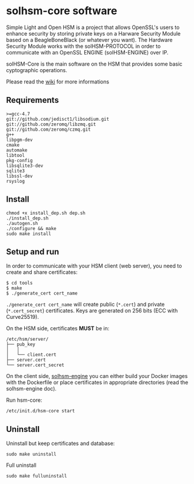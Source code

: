 solhsm-core software
=====================

Simple Light and Open HSM is a project that allows OpenSSL's users to enhance
security by storing private keys on a Harware Security Module based on a
BeagleBoneBlack (or whatever you want). The Hardware Security Module
works with the solHSM-PROTOCOL in order to communicate with an
OpenSSL ENGINE (solHSM-ENGINE) over IP.

solHSM-Core is the main software on the HSM that provides some basic
cyptographic operations.

Please read the [wiki](https://github.com/jjungo/solhsm-core/wiki) for more informations

Requirements
-----------
    >=gcc-4.7
    git://github.com/jedisct1/libsodium.git
    git://github.com/zeromq/libzmq.git
    git://github.com/zeromq/czmq.git
    g++
    libpgm-dev
    cmake
    automake
    libtool
    pkg-config
    libsqlite3-dev
    sqlite3
    libssl-dev
    rsyslog

Install
----------
	chmod +x install_dep.sh dep.sh
    ./install_dep.sh
    ./autogen.sh
    ./configure && make
    sudo make install

Setup and run
----------

In order to communicate with your HSM client (web server), you need to create
and share certificates:

    $ cd tools
    $ make
    $ ./generate_cert cert_name

`./generate_cert cert_name` will create public (`*.cert`) and private
(`*.cert_secret`) certificates.
Keys are generated on 256 bits (ECC with Curve25519).

On the HSM side, certificates **MUST** be in:

    /etc/hsm/server/
    ├── pub_key
    │	│
    │	└── client.cert
    ├── server.cert
    └── server.cert_secret

On the client side, [solhsm-engine](https://github.com/jjungo/solhsm-engine)
you can either build your Docker images with the Dockerfile or place certificates
in appropriate directories (read the solhsm-engine doc).

Run hsm-core:

    /etc/init.d/hsm-core start

Uninstall
---------
Uninstall but keep certificates and database:

    sudo make uninstall

Full uninstall

    sudo make fulluninstall
